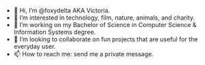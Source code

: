 - 👋 Hi, I’m @foxydelta AKA Victoria.
- 👀 I’m interested in technology, film, nature, animals, and charity.
- 🌱 I’m working on my Bachelor of Science in Computer Science & Information Systems degree.
- 💞️ I’m looking to collaborate on fun projects that are useful for the everyday user.
- 📫 How to reach me: send me a private message.

<!---
foxydelta/foxydelta is a ✨ special ✨ repository because its `README.md` (this file) appears on your GitHub profile.
You can click the Preview link to take a look at your changes.
--->

